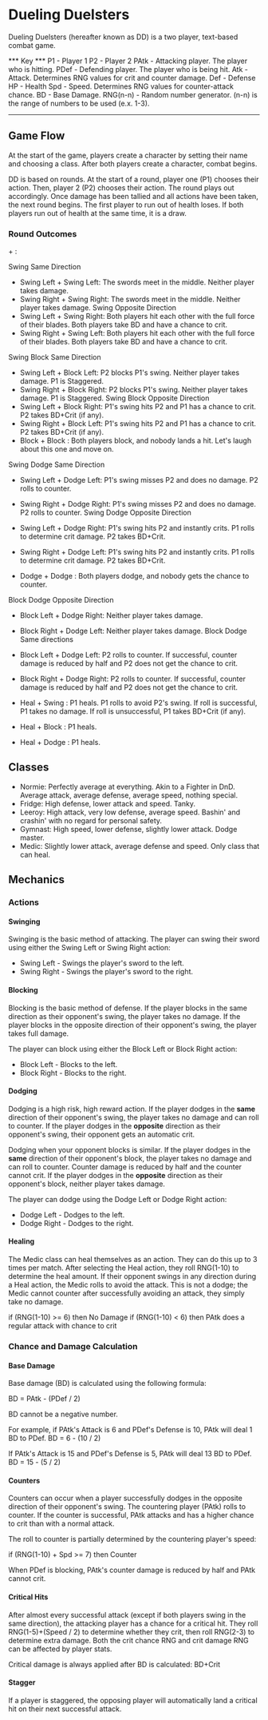 # Dueling Duelsters

Dueling Duelsters (hereafter known as DD) is a two player, text-based combat game. 

*** Key ***
P1 - Player 1
P2 - Player 2
PAtk - Attacking player. The player who is hitting.
PDef - Defending player. The player who is being hit.
Atk - Attack. Determines RNG values for crit and counter damage.
Def - Defense
HP - Health
Spd - Speed. Determines RNG values for counter-attack chance.
BD - Base Damage.
RNG(n-n) - Random number generator. (n-n) is the range of numbers to be used (e.x. 1-3).
***********

## Game Flow

At the start of the game, players create a character by setting their name and choosing a class. After both players create a character, combat begins.

DD is based on rounds. At the start of a round, player one (P1) chooses their action. Then, player 2 (P2) chooses their action. The round plays out accordingly. Once damage has been tallied and all actions have been taken, the next round begins. The first player to run out of health loses. If both players run out of health at the same time, it is a draw.

### Round Outcomes

<P1 Action> + <P2 Action>: <Result>

Swing Same Direction
- Swing Left + Swing Left: The swords meet in the middle. Neither player takes damage.
- Swing Right + Swing Right: The swords meet in the middle. Neither player takes damage.
Swing Opposite Direction
- Swing Left + Swing Right: Both players hit each other with the full force of their blades. Both players take BD and have a chance to crit.
- Swing Right + Swing Left: Both players hit each other with the full force of their blades. Both players take BD and have a chance to crit.

Swing Block Same Direction
- Swing Left + Block Left: P2 blocks P1's swing. Neither player takes damage. P1 is Staggered.
- Swing Right + Block Right: P2 blocks P1's swing. Neither player takes damage. P1 is Staggered.
Swing Block Opposite Direction
- Swing Left + Block Right: P1's swing hits P2 and P1 has a chance to crit. P2 takes BD+Crit (if any).
- Swing Right + Block Left: P1's swing hits P2 and P1 has a chance to crit. P2 takes BD+Crit (if any).
- Block <Direction> + Block <Direction>: Both players block, and nobody lands a hit. Let's laugh about this one and move on.

Swing Dodge Same Direction
- Swing Left + Dodge Left: P1's swing misses P2 and does no damage. P2 rolls to counter.
- Swing Right + Dodge Right: P1's swing misses P2 and does no damage. P2 rolls to counter.
Swing Dodge Opposite Direction
- Swing Left + Dodge Right: P1's swing hits P2 and instantly crits. P1 rolls to determine crit damage. P2 takes BD+Crit.
- Swing Right + Dodge Left: P1's swing hits P2 and instantly crits. P1 rolls to determine crit damage. P2 takes BD+Crit.

- Dodge <Direction> + Dodge <Direction>: Both players dodge, and nobody gets the chance to counter.

Block Dodge Opposite Direction
- Block Left + Dodge Right: Neither player takes damage.
- Block Right + Dodge Left: Neither player takes damage.
Block Dodge Same directions
- Block Left + Dodge Left: P2 rolls to counter. If successful, counter damage is reduced by half and P2 does not get the chance to crit.
- Block Right + Dodge Right: P2 rolls to counter. If successful, counter damage is reduced by half and P2 does not get the chance to crit.

- Heal + Swing <Direction>: P1 heals. P1 rolls to avoid P2's swing. If roll is successful, P1 takes no damage. If roll is unsuccessful, P1 takes BD+Crit (if any).
- Heal + Block <Direction>: P1 heals.
- Heal + Dodge <Direction>: P1 heals.

## Classes

- Normie: Perfectly average at everything. Akin to a Fighter in DnD. Average attack, average defense, average speed, nothing special.
- Fridge: High defense, lower attack and speed. Tanky.
- Leeroy: High attack, very low defense, average speed. Bashin' and crashin' with no regard for personal safety.
- Gymnast: High speed, lower defense, slightly lower attack. Dodge master.
- Medic: Slightly lower attack, average defense and speed. Only class that can heal.

## Mechanics

### Actions

#### Swinging

Swinging is the basic method of attacking. The player can swing their sword using either the Swing Left or Swing Right action:

* Swing Left - Swings the player's sword to the left. 
* Swing Right - Swings the player's sword to the right.

#### Blocking

Blocking is the basic method of defense. If the player blocks in the same direction as their opponent's swing, the player takes no damage. If the player blocks in the opposite direction of their opponent's swing, the player takes full damage. 

The player can block using either the Block Left or Block Right action:

* Block Left - Blocks to the left.
* Block Right - Blocks to the right.

#### Dodging

Dodging is a high risk, high reward action. If the player dodges in the **same** direction of their opponent's swing, the player takes no damage and can roll to counter. If the player dodges in the **opposite** direction as their opponent's swing, their opponent gets an automatic crit.

Dodging when your opponent blocks is similar. If the player dodges in the **same** direction of their opponent's block, the player takes no damage and can roll to counter. Counter damage is reduced by half and the counter cannot crit. If the player dodges in the **opposite** direction as their opponent's block, neither player takes damage.

The player can dodge using the Dodge Left or Dodge Right action:

* Dodge Left - Dodges to the left.
* Dodge Right - Dodges to the right.

#### Healing

The Medic class can heal themselves as an action. They can do this up to 3 times per match. After selecting the Heal action, they roll RNG(1-10) to determine the heal amount. If their opponent swings in any direction during a Heal action, the Medic rolls to avoid the attack. This is not a dodge; the Medic cannot counter after successfully avoiding an attack, they simply take no damage.

if (RNG(1-10) >= 6) then No Damage
if (RNG(1-10) < 6) then PAtk does a regular attack with chance to crit


### Chance and Damage Calculation

#### Base Damage

Base damage (BD) is calculated using the following formula:

BD = PAtk - (PDef / 2)

BD cannot be a negative number.

For example, if PAtk's Attack is 6 and PDef's Defense is 10, PAtk will deal 1 BD to PDef.
BD = 6 - (10 / 2)

If PAtk's Attack is 15 and PDef's Defense is 5, PAtk will deal 13 BD to PDef.
BD = 15 - (5 / 2)

#### Counters

Counters can occur when a player successfully dodges in the opposite direction of their opponent's swing. The countering player (PAtk) rolls to counter. If the counter is successful, PAtk attacks and has a higher chance to crit than with a normal attack. 

The roll to counter is partially determined by the countering player's speed:

if (RNG(1-10) + Spd >= 7) then Counter

When PDef is blocking, PAtk's counter damage is reduced by half and PAtk cannot crit.

#### Critical Hits

After almost every successful attack (except if both players swing in the same direction), the attacking player has a chance for a critical hit. They roll RNG(1-5)+(Speed / 2) to determine whether they crit, then roll RNG(2-3) to determine extra damage. Both the crit chance RNG and crit damage RNG can be affected by player stats. 

Critical damage is always applied after BD is calculated: BD+Crit

#### Stagger

If a player is staggered, the opposing player will automatically land a critical hit on their next successful attack.